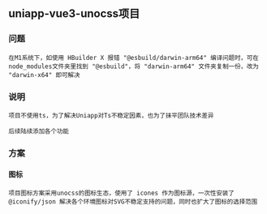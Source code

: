 ## uniapp-vue3-unocss项目
### 问题
```
在M1系统下，如使用 HBuilder X 报错 "@esbuild/darwin-arm64" 编译问题时，可在node_modules文件夹里找到 "@esbuild"，将 "darwin-arm64" 文件夹复制一份，改为 "darwin-x64" 即可解决
```
### 说明
```
项目不使用ts，为了解决Uniapp对Ts不稳定因素，也为了抹平团队技术差异
```
```
后续陆续添加各个功能
```
### 方案
#### 图标
```
项目图标方案采用unocss的图标生态，使用了 icones 作为图标源，一次性安装了 @iconify/json 解决各个环境图标对SVG不稳定支持的问题，同时也扩大了图标的选择范围
```
